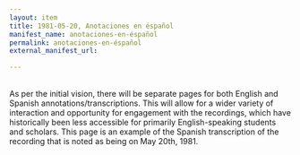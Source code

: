 ```yaml
---
layout: item
title: 1981-05-20, Anotaciones en éspañol 
manifest_name: anotaciones-en-éspañol
permalink: anotaciones-en-éspañol
external_manifest_url: 

---
```

<!-- Add an essay or interpretive material below this line,
using HTML or markdown.  Do not modify this file above this line -->
<br>
As per the initial vision, there will be separate pages for both English and Spanish annotations/transcriptions. This will allow for a wider variety of interaction and opportunity for engagement with the recordings, which have historically been less accessible for primarily English-speaking students and scholars. This page is an example of the Spanish transcription of the recording that is noted as being on May 20th, 1981. 
<br>
